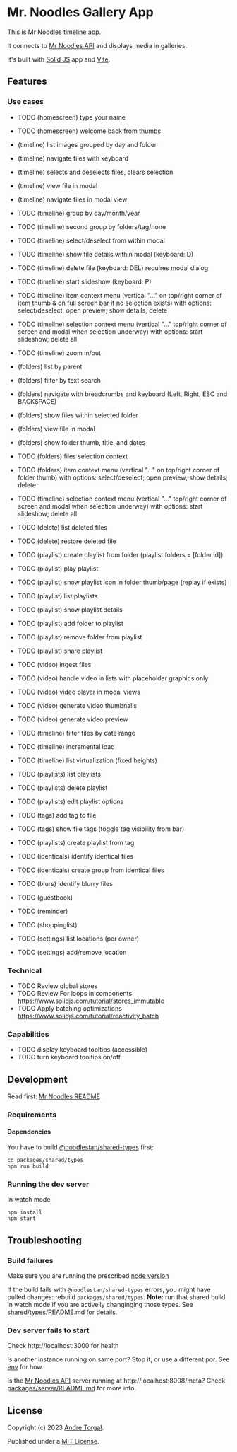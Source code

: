 # Mr. Noodles Gallery App

This is Mr Noodles timeline app.

It connects to [Mr Noodles API](../../../server/README.md) and displays media in galleries.

It's built with [Solid JS](https://www.solidjs.com/) app and [Vite](https://vitejs.dev/).

## Features

### Use cases

- TODO (homescreen) type your name
- TODO (homescreen) welcome back from thumbs

- (timeline) list images grouped by day and folder
- (timeline) navigate files with keyboard
- (timeline) selects and deselects files, clears selection
- (timeline) view file in modal
- (timeline) navigate files in modal view
- TODO (timeline) group by day/month/year
- TODO (timeline) second group by folders/tag/none
- TODO (timeline) select/deselect from within modal
- TODO (timeline) show file details within modal (keyboard: D)
- TODO (timeline) delete file (keyboard: DEL) requires modal dialog
- TODO (timeline) start slideshow (keyboard: P)
- TODO (timeline) item context menu (vertical "..." on top/right corner of item thumb & on full screen bar if no selection exists) with options: select/deselect; open preview; show details; delete
- TODO (timeline) selection context menu (vertical "..." top/right corner of screen and modal when selection underway) with options: start slideshow; delete all
- TODO (timeline) zoom in/out

- (folders) list by parent
- (folders) filter by text search
- (folders) navigate with breadcrumbs and keyboard (Left, Right, ESC and BACKSPACE)
- (folders) show files within selected folder
- (folders) view file in modal
- (folders) show folder thumb, title, and dates

- TODO (folders) files selection context
- TODO (folders) item context menu (vertical "..." on top/right corner of folder thumb) with options: select/deselect; open preview; show details; delete
- TODO (timeline) selection context menu (vertical "..." top/right corner of screen and modal when selection underway) with options: start slideshow; delete all

- TODO (delete) list deleted files
- TODO (delete) restore deleted file

- TODO (playlist) create playlist from folder (playlist.folders = [folder.id])
- TODO (playlist) play playlist
- TODO (playlist) show playlist icon in folder thumb/page (replay if exists)
- TODO (playlist) list playlists
- TODO (playlist) show playlist details
- TODO (playlist) add folder to playlist
- TODO (playlist) remove folder from playlist
- TODO (playlist) share playlist

- TODO (video) ingest files
- TODO (video) handle video in lists with placeholder graphics only
- TODO (video) video player in modal views
- TODO (video) generate video thumbnails
- TODO (video) generate video preview

- TODO (timeline) filter files by date range
- TODO (timeline) incremental load
- TODO (timeline) list virtualization (fixed heights)

- TODO (playlists) list playlists
- TODO (playlists) delete playlist
- TODO (playlists) edit playlist options

- TODO (tags) add tag to file
- TODO (tags) show file tags (toggle tag visibility from bar)
- TODO (playlists) create playlist from tag

- TODO (identicals) identify identical files
- TODO (identicals) create group from identical files

- TODO (blurs) identify blurry files

- TODO (guestbook)
- TODO (reminder)
- TODO (shoppinglist)

- TODO (settings) list locations (per owner)
- TODO (settings) add/remove location

### Technical

- TODO Review global stores
- TODO Review For loops in components https://www.solidjs.com/tutorial/stores_immutable
- TODO Apply batching optimizations https://www.solidjs.com/tutorial/reactivity_batch

### Capabilities

- TODO display keyboard tooltips (accessible)
- TODO turn keyboard tooltips on/off

## Development

Read first: [Mr Noodles README](../../../../README.md)

### Requirements

#### Dependencies

You have to build [@noodlestan/shared-types](../../../shared/types/README.md) first:

```
cd packages/shared/types
npm run build
```

### Running the dev server

In watch mode

```
npm install
npm start
```

## Troubleshooting

### Build failures

Make sure you are running the prescribed [node version](../../.nvmrc)

If the build fails with `@noodlestan/shared-types` errors, you might have pulled changes: rebuild `packages/shared/types`. **Note:** run that shared build in watch mode if you are activelly changinging those types. See [shared/types/README.md](../../../shared/types/README.md) for details.

### Dev server fails to start

Check http://localhost:3000 for health

Is another instance running on same port? Stop it, or use a different por. See [env](../../../../.env.example) for how.

Is the [Mr Noodles API](../../../server/README.md) server running at http://localhost:8008/meta? Check [packages/server/README.md](../../../server/README.md) for more info.

## License

Copyright (c) 2023 [Andre Torgal](https://andretorgal.com/).

Published under a [MIT License](https://andrezero.mit-license.org/2023).
